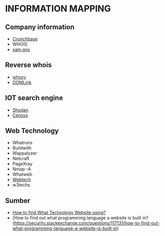 
# INFORMATION MAPPING

## Company information
- [Crunchbase](https://www.crunchbase.com)
- WHOIS
- [sam.gov](https://sam.gov/content/home)

## Reverse whois
- [whoxy](https://www.whoxy.com/)
- [DOMLink](https://github.com/vysecurity/DomLink)

## IOT search engine
- [Shodan](https://www.shodan.io/)
- [Censys](https://censys.io/)

## Web Technology
- Whatruns
- Buildwith
- Wappalyzer
- Netcraft
- PageXray
- Nmap -A
- Whatweb
- [Webtech](https://github.com/ShielderSec/webtech)
- w3techs

## Sumber
- [How to find What Technology Website using?](https://geekflare.com/what-technology-website-using/)
- [How to find out what programming language a website is built in?(https://security.stackexchange.com/questions/117131/how-to-find-out-what-programming-language-a-website-is-built-in)
